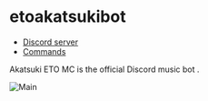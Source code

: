 # etoakatsukibot


* [Discord server](https://discord.gg/W9MfSjA)
* [Commands](https://just-some-bots.github.io/MusicBot/#guidescommands "Commands")


Akatsuki ETO MC is the official Discord music bot .

![Main](https://images5.alphacoders.com/514/thumb-1920-514758.jpg)


